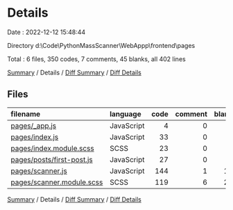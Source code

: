 # Details

Date : 2022-12-12 15:48:44

Directory d:\\Code\\PythonMassScanner\\WebAppp\\frontend\\pages

Total : 6 files,  350 codes, 7 comments, 45 blanks, all 402 lines

[Summary](results.md) / Details / [Diff Summary](diff.md) / [Diff Details](diff-details.md)

## Files
| filename | language | code | comment | blank | total |
| :--- | :--- | ---: | ---: | ---: | ---: |
| [pages/_app.js](/pages/_app.js) | JavaScript | 4 | 0 | 1 | 5 |
| [pages/index.js](/pages/index.js) | JavaScript | 33 | 0 | 5 | 38 |
| [pages/index.module.scss](/pages/index.module.scss) | SCSS | 23 | 0 | 3 | 26 |
| [pages/posts/first-post.js](/pages/posts/first-post.js) | JavaScript | 27 | 0 | 1 | 28 |
| [pages/scanner.js](/pages/scanner.js) | JavaScript | 144 | 1 | 13 | 158 |
| [pages/scanner.module.scss](/pages/scanner.module.scss) | SCSS | 119 | 6 | 22 | 147 |

[Summary](results.md) / Details / [Diff Summary](diff.md) / [Diff Details](diff-details.md)